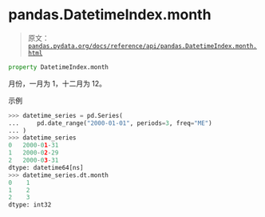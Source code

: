 # pandas.DatetimeIndex.month

> 原文：[`pandas.pydata.org/docs/reference/api/pandas.DatetimeIndex.month.html`](https://pandas.pydata.org/docs/reference/api/pandas.DatetimeIndex.month.html)

```py
property DatetimeIndex.month
```

月份，一月为 1，十二月为 12。

示例

```py
>>> datetime_series = pd.Series(
...     pd.date_range("2000-01-01", periods=3, freq="ME")
... )
>>> datetime_series
0   2000-01-31
1   2000-02-29
2   2000-03-31
dtype: datetime64[ns]
>>> datetime_series.dt.month
0    1
1    2
2    3
dtype: int32 
```
